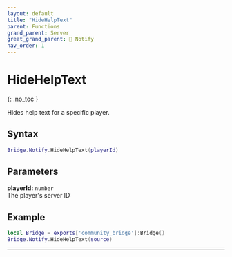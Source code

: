```yaml
---
layout: default
title: "HideHelpText"
parent: Functions
grand_parent: Server
great_grand_parent: 🔔 Notify
nav_order: 1
---
```


# HideHelpText
{: .no_toc }

Hides help text for a specific player.

## Syntax

```lua
Bridge.Notify.HideHelpText(playerId)
```

## Parameters

**playerId:** `number`  
The player's server ID

## Example

```lua
local Bridge = exports['community_bridge']:Bridge()
Bridge.Notify.HideHelpText(source)
```

---